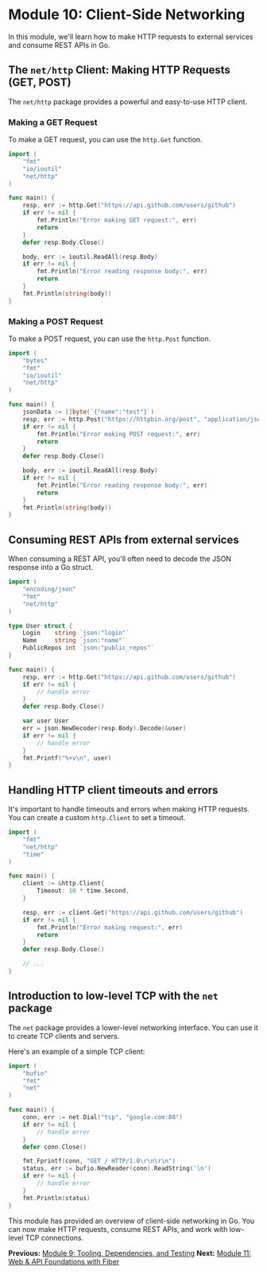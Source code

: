 # Module 10: Client-Side Networking

In this module, we'll learn how to make HTTP requests to external services and consume REST APIs in Go.

## The `net/http` Client: Making HTTP Requests (GET, POST)

The `net/http` package provides a powerful and easy-to-use HTTP client.

### Making a GET Request

To make a GET request, you can use the `http.Get` function.

```go
import (
    "fmt"
    "io/ioutil"
    "net/http"
)

func main() {
    resp, err := http.Get("https://api.github.com/users/github")
    if err != nil {
        fmt.Println("Error making GET request:", err)
        return
    }
    defer resp.Body.Close()

    body, err := ioutil.ReadAll(resp.Body)
    if err != nil {
        fmt.Println("Error reading response body:", err)
        return
    }
    fmt.Println(string(body))
}
```

### Making a POST Request

To make a POST request, you can use the `http.Post` function.

```go
import (
    "bytes"
    "fmt"
    "io/ioutil"
    "net/http"
)

func main() {
    jsonData := []byte(`{"name":"test"}`)
    resp, err := http.Post("https://httpbin.org/post", "application/json", bytes.NewBuffer(jsonData))
    if err != nil {
        fmt.Println("Error making POST request:", err)
        return
    }
    defer resp.Body.Close()

    body, err := ioutil.ReadAll(resp.Body)
    if err != nil {
        fmt.Println("Error reading response body:", err)
        return
    }
    fmt.Println(string(body))
}
```

## Consuming REST APIs from external services

When consuming a REST API, you'll often need to decode the JSON response into a Go struct.

```go
import (
    "encoding/json"
    "fmt"
    "net/http"
)

type User struct {
    Login    string `json:"login"`
    Name     string `json:"name"`
    PublicRepos int `json:"public_repos"`
}

func main() {
    resp, err := http.Get("https://api.github.com/users/github")
    if err != nil {
        // handle error
    }
    defer resp.Body.Close()

    var user User
    err = json.NewDecoder(resp.Body).Decode(&user)
    if err != nil {
        // handle error
    }
    fmt.Printf("%+v\n", user)
}
```

## Handling HTTP client timeouts and errors

It's important to handle timeouts and errors when making HTTP requests. You can create a custom `http.Client` to set a timeout.

```go
import (
    "fmt"
    "net/http"
    "time"
)

func main() {
    client := &http.Client{
        Timeout: 10 * time.Second,
    }

    resp, err := client.Get("https://api.github.com/users/github")
    if err != nil {
        fmt.Println("Error making request:", err)
        return
    }
    defer resp.Body.Close()

    // ...
}
```

## Introduction to low-level TCP with the `net` package

The `net` package provides a lower-level networking interface. You can use it to create TCP clients and servers.

Here's an example of a simple TCP client:

```go
import (
    "bufio"
    "fmt"
    "net"
)

func main() {
    conn, err := net.Dial("tcp", "google.com:80")
    if err != nil {
        // handle error
    }
    defer conn.Close()

    fmt.Fprintf(conn, "GET / HTTP/1.0\r\n\r\n")
    status, err := bufio.NewReader(conn).ReadString('\n')
    if err != nil {
        // handle error
    }
    fmt.Println(status)
}
```

This module has provided an overview of client-side networking in Go. You can now make HTTP requests, consume REST APIs, and work with low-level TCP connections.

**Previous:** [Module 9: Tooling, Dependencies, and Testing](../9/README.md)
**Next:** [Module 11: Web & API Foundations with Fiber](../11/README.md)
